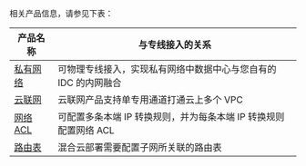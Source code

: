 相关产品信息，请参见下表：

| 产品名称 | 与专线接入的关系 |
|---------|---------|
| [私有网络](https://cloud.tencent.com/document/product/215) | 可物理专线接入，实现私有网络中数据中心与您自有的 IDC 的内网融合 |
| [云联网](https://cloud.tencent.com/document/product/877) |  云联网产品支持单专用通道打通云上多个 VPC |
| [网络 ACL](https://cloud.tencent.com/document/product/215/5132) | 可配置多条本端 IP 转换规则，并为每条本端 IP 转换规则配置网络 ACL |
| [路由表](https://cloud.tencent.com/document/product/215/4954) | 混合云部署需要配置子网所关联的路由表 |


